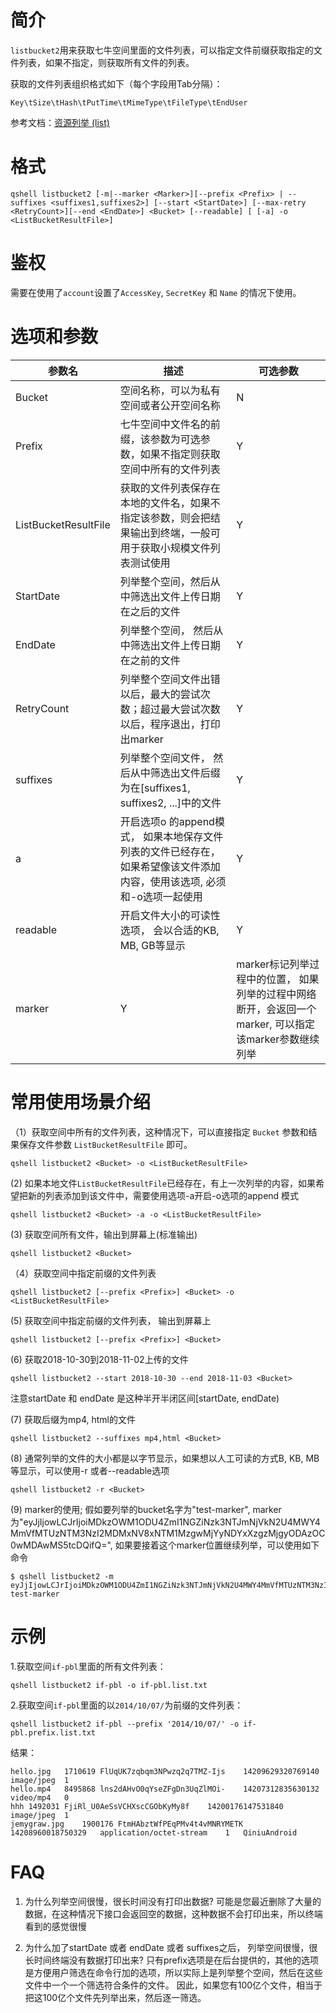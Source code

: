 # 简介

`listbucket2`用来获取七牛空间里面的文件列表，可以指定文件前缀获取指定的文件列表，如果不指定，则获取所有文件的列表。

获取的文件列表组织格式如下（每个字段用Tab分隔）：

```
Key\tSize\tHash\tPutTime\tMimeType\tFileType\tEndUser
```


参考文档：[资源列举 (list)](http://developer.qiniu.com/code/v6/api/kodo-api/rs/list.html)


# 格式

```
qshell listbucket2 [-m|--marker <Marker>][--prefix <Prefix> | --suffixes <suffixes1,suffixes2>] [--start <StartDate>] [--max-retry <RetryCount>][--end <EndDate>] <Bucket> [--readable] [ [-a] -o <ListBucketResultFile>]
```

# 鉴权

需要在使用了`account`设置了`AccessKey`, `SecretKey` 和  `Name` 的情况下使用。


# 选项和参数

| 参数名               | 描述                                                                                                           | 可选参数 |
|----------------------|----------------------------------------------------------------------------------------------------------------|----------|
| Bucket               | 空间名称，可以为私有空间或者公开空间名称                                                                       | N        |
| Prefix               | 七牛空间中文件名的前缀，该参数为可选参数，如果不指定则获取空间中所有的文件列表                                 | Y        |
| ListBucketResultFile | 获取的文件列表保存在本地的文件名，如果不指定该参数，则会把结果输出到终端，一般可用于获取小规模文件列表测试使用 | Y        |
| StartDate            | 列举整个空间，然后从中筛选出文件上传日期在<StartDate>之后的文件                                                | Y        |
| EndDate              | 列举整个空间， 然后从中筛选出文件上传日期在<EndDate>之前的文件                                                 | Y        |
| RetryCount           | 列举整个空间文件出错以后，最大的尝试次数；超过最大尝试次数以后，程序退出，打印出marker                         | Y        |
| suffixes             | 列举整个空间文件， 然后从中筛选出文件后缀为在[suffixes1, suffixes2, ...]中的文件                               | Y        |
| a                    | 开启选项o 的append模式， 如果本地保存文件列表的文件已经存在，如果希望像该文件添加内容，使用该选项, 必须和-o选项一起使用   | Y        |
| readable | 开启文件大小的可读性选项， 会以合适的KB, MB, GB等显示 | Y |
|marker| Y| marker标记列举过程中的位置， 如果列举的过程中网络断开，会返回一个marker, 可以指定该marker参数继续列举|


# 常用使用场景介绍

（1）获取空间中所有的文件列表，这种情况下，可以直接指定 `Bucket` 参数和结果保存文件参数 `ListBucketResultFile` 即可。

```
qshell listbucket2 <Bucket> -o <ListBucketResultFile>
```
 
 (2) 如果本地文件`ListBucketResultFile`已经存在，有上一次列举的内容，如果希望把新的列表添加到该文件中，需要使用选项-a开启-o选项的append 模式
 
 ```
 qshell listbucket2 <Bucket> -a -o <ListBucketResultFile>
 ```

 (3) 获取空间所有文件，输出到屏幕上(标准输出)

 ```
 qshell listbucket2 <Bucket> 
 ```

（4）获取空间中指定前缀的文件列表

```
qshell listbucket2 [--prefix <Prefix>] <Bucket> -o <ListBucketResultFile>
```

 (5) 获取空间中指定前缀的文件列表， 输出到屏幕上
 
 ```
 qshell listbucket2 [--prefix <Prefix>] <Bucket>
 ```
 
 (6) 获取2018-10-30到2018-11-02上传的文件
 ```
 qshell listbucket2 --start 2018-10-30 --end 2018-11-03 <Bucket>
 ```
 
 注意startDate 和 endDate 是这种半开半闭区间[startDate, endDate)

 (7) 获取后缀为mp4, html的文件
 
 ```
 qshell listbucket2 --suffixes mp4,html <Bucket>
 ```
 
 (8) 通常列举的文件的大小都是以字节显示，如果想以人工可读的方式B, KB, MB等显示，可以使用-r 或者--readable选项
 
 ```
 qshell listbucket2 -r <Bucket>
 ```

 (9) marker的使用; 假如要列举的bucket名字为"test-marker", marker为"eyJjIjowLCJrIjoiMDkzOWM1ODU4ZmI1NGZiNzk3NTJmNjVkN2U4MWY4MmVfMTUzNTM3NzI2MDMxNV8xNTM1MzgwMjYyNDYxXzgzMjgyODAzOC0wMDAwMS5tcDQifQ=", 如果要接着这个marker位置继续列举，可以使用如下命令
 ```
 $ qshell listbucket2 -m eyJjIjowLCJrIjoiMDkzOWM1ODU4ZmI1NGZiNzk3NTJmNjVkN2U4MWY4MmVfMTUzNTM3NzI2MDMxNV8xNTM1MzgwMjYyNDYxXzgzMjgyODAzOC0wMDAwMS5tcDQifQ= test-marker
 ```


# 示例

1.获取空间`if-pbl`里面的所有文件列表：

```
qshell listbucket2 if-pbl -o if-pbl.list.txt
```

2.获取空间`if-pbl`里面的以`2014/10/07/`为前缀的文件列表：

```
qshell listbucket2 if-pbl --prefix '2014/10/07/' -o if-pbl.prefix.list.txt
```

结果：

```
hello.jpg	1710619	FlUqUK7zqbqm3NPwzq2q7TMZ-Ijs	14209629320769140	image/jpeg  1
hello.mp4	8495868	lns2dAHvO0qYseZFgDn3UqZlMOi-	14207312835630132	video/mp4   0
hhh	1492031	FjiRl_U0AeSsVCHXscCGObKyMy8f	14200176147531840	image/jpeg  1
jemygraw.jpg	1900176	FtmHAbztWfPEqPMv4t4vMNRYMETK	14208960018750329	application/octet-stream	1   QiniuAndroid
```

# FAQ
1. 为什么列举空间很慢，很长时间没有打印出数据?
可能是您最近删除了大量的数据，在这种情况下接口会返回空的数据，这种数据不会打印出来，所以终端看到的感觉很慢

2. 为什么加了startDate 或者 endDate 或者 suffixes之后， 列举空间很慢，很长时间终端没有数据打印出来?
只有prefix选项是在后台提供的，其他的选项是方便用户筛选在命令行加的选项，所以实际上是列举整个空间，然后在这些文件中一个一个筛选符合条件的文件。
因此，如果您有100亿个文件，相当于把这100亿个文件先列举出来，然后逐一筛选。
